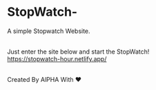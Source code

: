 # StopWatch-
A simple Stopwatch Website.
<br><br>

Just enter the site below and start the StopWatch!<br>
https://stopwatch-hour.netlify.app/<br><br>

Created By AlPHA With ❤️

